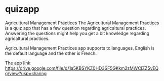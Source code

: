# quizapp
Agricultural Management Practices
The Agricultural Management Practices is a quiz app that has a few question regarding agricaltural practices.
Answering the questions might help you get a bit knowledge regarding agricaltural practices.

Agricultural Management Practices app supports to languages, English is the default language and the other is
French.

The app link: https://drive.google.com/file/d/1a5KBSYKZ0HD3SF5GKkm2zMWClZZ5vEQq/view?usp=sharing
